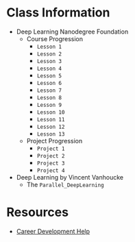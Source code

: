 
# Class Information

- Deep Learning Nanodegree Foundation
    - Course Progression
        - `Lesson 1`
        - `Lesson 2`
        - `Lesson 3`
        - `Lesson 4`
        - `Lesson 5`
        - `Lesson 6`
        - `Lesson 7`
        - `Lesson 8`
        - `Lesson 9`
        - `Lesson 10`
        - `Lesson 11`
        - `Lesson 12`
        - `Lesson 13`
    - Project Progression
        - `Project 1`
        - `Project 2`
        - `Project 3`
        - `Project 4`
- Deep Learning by Vincent Vanhoucke
    - The `Parallel_DeepLearning`

# Resources

- [Career Development Help](https://career-resource-center.udacity.com/start-your-job-search/nanodegree-career-services)